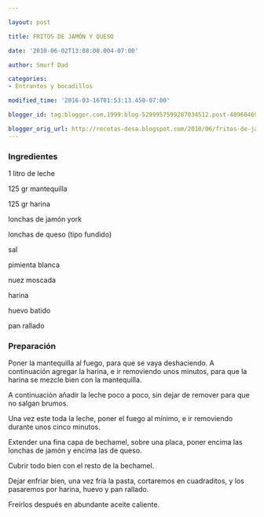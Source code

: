 ```yaml
---

layout: post

title: FRITOS DE JAMÓN Y QUESO

date: '2010-06-02T13:08:00.004-07:00'

author: Smurf Dad

categories:
- Entrantes y bocadillos

modified_time: '2016-03-16T01:53:13.450-07:00'

blogger_id: tag:blogger.com,1999:blog-5299957599287034512.post-4096046982236692642

blogger_orig_url: http://recetas-desa.blogspot.com/2010/06/fritos-de-jamon-y-queso.html
---
```


<h3>Ingredientes</h3>

1 litro de leche

125 gr mantequilla

125 gr harina

lonchas de jamón york

lonchas de queso (tipo fundido)

sal

pimienta blanca

nuez moscada

harina

huevo batido

pan rallado

<h3>Preparación</h3>

Poner la mantequilla al fuego, para que se vaya deshaciendo. A continuación agregar la harina, e ir removiendo unos minutos, para que la harina se mezcle bien con la mantequilla.

A continuación añadir la leche poco a poco, sin dejar de remover para que no salgan brumos.

Una vez este toda la leche, poner el fuego al mínimo, e ir removiendo durante unos cinco minutos.

Extender una fina capa de bechamel, sobre una placa, poner encima las lonchas de jamón y encima las de queso.

Cubrir todo bien con el resto de la bechamel.

Dejar enfriar bien, una vez fría la pasta, cortaremos en cuadraditos, y los pasaremos por harina, huevo y pan rallado.

Freírlos después en abundante aceite caliente.